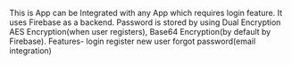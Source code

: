 This is App can be Integrated with any App which requires login feature.
It uses Firebase as a backend.
Password is stored by using Dual Encryption AES Encryption(when user registers), Base64 Encryption(by default by Firebase).
Features-
login
register new user
forgot password(email integration)
